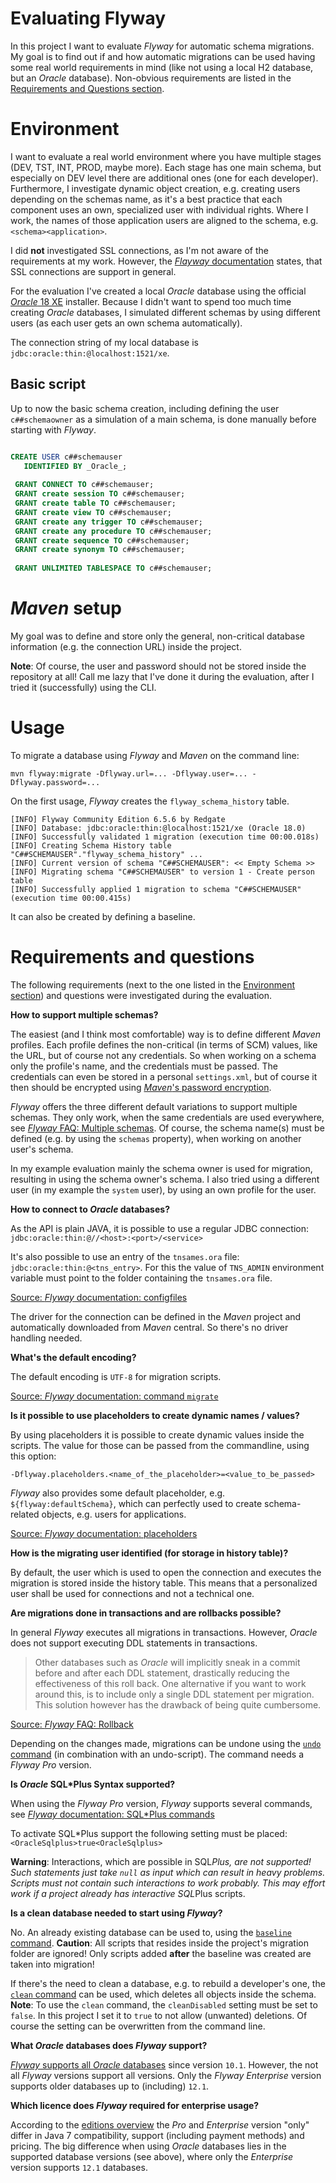 # Evaluating Flyway

In this project I want to evaluate _Flyway_ for automatic schema migrations.
My goal is to find out if and how automatic migrations can be used having some real world requirements in mind (like not using a local H2 database, but an _Oracle_ database).
Non-obvious requirements are listed in the [Requirements and Questions section](#requirements-and-questions).

# Environment

I want to evaluate a real world environment where you have multiple stages (DEV, TST, INT, PROD, maybe more).
Each stage has one main schema, but especially on DEV level there are additional ones (one for each developer). 
Furthermore, I investigate dynamic object creation, e.g. creating users depending on the schemas name, as it's a best practice that each component uses an own, specialized user with individual rights.
Where I work, the names of those application users are aligned to the schema, e.g. `<schema><application>`.  

I did **not** investigated SSL connections, as I'm not aware of the requirements at my work.
However, the [_Flayway_ documentation](https://flywaydb.org/documentation/ssl) states, that SSL connections are support in general.

For the evaluation I've created a local _Oracle_ database using the official [_Oracle_ 18 XE](https://www.oracle.com/database/technologies/xe-downloads.html) installer.
Because I didn't want to spend too much time creating _Oracle_ databases, I simulated different schemas by using different users (as each user gets an own schema automatically).

The connection string of my local database is `jdbc:oracle:thin:@localhost:1521/xe`.

## Basic script
Up to now the basic schema creation, including defining the user `c##schemaowner` as a simulation of a main schema, is done manually before starting with _Flyway_.

```sql

CREATE USER c##schemauser
   IDENTIFIED BY _Oracle_;
 
 GRANT CONNECT TO c##schemauser;
 GRANT create session TO c##schemauser;
 GRANT create table TO c##schemauser;
 GRANT create view TO c##schemauser;
 GRANT create any trigger TO c##schemauser;
 GRANT create any procedure TO c##schemauser;
 GRANT create sequence TO c##schemauser;
 GRANT create synonym TO c##schemauser;
 
 GRANT UNLIMITED TABLESPACE TO c##schemauser;
```

# _Maven_ setup
My goal was to define and store only the general, non-critical database information (e.g. the connection URL) inside the project.

**Note**: Of course, the user and password should not be stored inside the repository at all!
Call me lazy that I've done it during the evaluation, after I tried it (successfully) using the CLI.

# Usage
To migrate a database using _Flyway_ and _Maven_ on the command line: 

`mvn flyway:migrate -Dflyway.url=... -Dflyway.user=... -Dflyway.password=...`

On the first usage, _Flyway_ creates the `flyway_schema_history` table. 

```
[INFO] Flyway Community Edition 6.5.6 by Redgate
[INFO] Database: jdbc:oracle:thin:@localhost:1521/xe (Oracle 18.0)
[INFO] Successfully validated 1 migration (execution time 00:00.018s)
[INFO] Creating Schema History table "C##SCHEMAUSER"."flyway_schema_history" ...
[INFO] Current version of schema "C##SCHEMAUSER": << Empty Schema >>
[INFO] Migrating schema "C##SCHEMAUSER" to version 1 - Create person table
[INFO] Successfully applied 1 migration to schema "C##SCHEMAUSER" (execution time 00:00.415s)
```

It can also be created by defining a baseline.

# Requirements and questions
The following requirements (next to the one listed in the [Environment section](#environment)) and questions were investigated during the evaluation.

**How to support multiple schemas?**

The easiest (and I think most comfortable) way is to define different _Maven_ profiles.
Each profile defines the non-critical (in terms of SCM) values, like the URL, but of course not any credentials.
So when working on a schema only the profile's name, and the credentials must be passed.
The credentials can even be stored in a personal `settings.xml`, but of course it then should be encrypted using [_Maven_'s password encryption](https://maven.apache.org/guides/mini/guide-encryption.html).

_Flyway_ offers the three different default variations to support multiple schemas.
They only work, when the same credentials are used everywhere, see [_Flyway_ FAQ: Multiple schemas](https://flywaydb.org/documentation/faq#multiple-schemas).
Of course, the schema name(s) must be defined (e.g. by using the `schemas` property), when working on another user's schema. 

In my example evaluation mainly the schema owner is used for migration, resulting in using the schema owner's schema.
I also tried using a different user (in my example the `system` user), by using an own profile for the user.

**How to connect to _Oracle_ databases?**

As the API is plain JAVA, it is possible to use a regular JDBC connection: `jdbc:oracle:thin:@//<host>:<port>/<service>`

It's also possible to use an entry of the `tnsames.ora` file: `jdbc:oracle:thin:@<tns_entry>`.
For this the value of `TNS_ADMIN` environment variable must point to the folder containing the `tnsames.ora` file.

[Source: _Flyway_ documentation: configfiles](https://flywaydb.org/documentation/configfiles)

The driver for the connection can be defined in the _Maven_ project and automatically downloaded from _Maven_ central.
So there's no driver handling needed. 

**What's the default encoding?**

The default encoding is `UTF-8` for migration scripts.

[Source: _Flyway_ documentation: command `migrate`](https://flywaydb.org/documentation/commandline/migrate)

**Is it possible to use placeholders to create dynamic names / values?**

By using placeholders it is possible to create dynamic values inside the scripts.
The value for those can be passed from the commandline, using this option:

`-Dflyway.placeholders.<name_of_the_placeholder>=<value_to_be_passed>`

_Flyway_ also provides some default placeholder, e.g. `${flyway:defaultSchema}`, which can perfectly used to create schema-related objects, e.g. users for applications.

[Source: _Flyway_ documentation: placeholders](https://flywaydb.org/documentation/placeholders)

**How is the migrating user identified (for storage in history table)?**

By default, the user which is used to open the connection and executes the migration is stored inside the history table.
This means that a personalized user shall be used for connections and not a technical one.

**Are migrations done in transactions and are rollbacks possible?**

In general _Flyway_ executes all migrations in transactions.
However, _Oracle_ does not support executing DDL statements in transactions.

> Other databases such as _Oracle_ will implicitly sneak in a commit before and after each DDL statement, drastically reducing the effectiveness of this roll back.
> One alternative if you want to work around this, is to include only a single DDL statement per migration.
> This solution however has the drawback of being quite cumbersome. 

[Source: _Flyway_ FAQ: Rollback](https://flywaydb.org/documentation/faq#rollback)

Depending on the changes made, migrations can be undone using the [`undo` command](https://flywaydb.org/documentation/command/undo) (in combination with an undo-script).
The command needs a _Flyway Pro_ version.

**Is _Oracle_ SQL\*Plus Syntax supported?**

When using the _Flyway Pro_ version, _Flyway_ supports several commands, see [_Flyway_ documentation: SQL*Plus commands](https://flywaydb.org/documentation/database/oracle#sqlplus-commands)

To activate SQL*Plus support the following setting must be placed: `<OracleSqlplus>true<OracleSqlplus>`

**Warning**: Interactions, which are possible in SQL*Plus, are not supported!
Such statements just take `null` as input which can result in heavy problems.
Scripts must not contain such interactions to work probably.
This may effort work if a project already has interactive SQL*Plus scripts.

**Is a clean database needed to start using _Flyway_?**

No.
An already existing database can be used to, using the [`baseline` command](https://flywaydb.org/documentation/command/baseline).
**Caution**: All scripts that resides inside the project's migration folder are ignored!
Only scripts added **after** the baseline was created are taken into migration!

If there's the need to clean a database, e.g. to rebuild a developer's one, the  [`clean` command](https://flywaydb.org/documentation/command/clean) can be used, which deletes all objects inside the schema.
**Note**: To use the `clean` command, the `cleanDisabled` setting must be set to `false`.
In this project I set it to `true` to not allow (unwanted) deletions.
Of course the setting can be overwritten from the command line.

**What _Oracle_ databases does _Flyway_ support?**

[_Flyway_ supports all _Oracle_ databases](https://flywaydb.org/documentation/database/oracle) since version `10.1`.
However, the not all _Flyway_ versions support all versions.
Only the _Flyway Enterprise_ version supports older databases up to (including) `12.1`.

**Which licence does _Flyway_ required for enterprise usage?**

According to the [editions overview](https://flywaydb.org/download/) the _Pro_ and _Enterprise_ version "only" differ in Java 7 compatibility, support (including payment methods) and pricing.
The big difference when using _Oracle_ databases lies in the supported database versions (see above), where only the _Enterprise_ version supports `12.1` databases.
